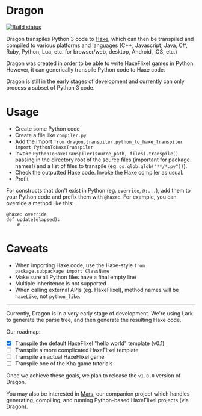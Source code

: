 # Dragon

[![Build status](https://travis-ci.org/nightblade9/dragon.svg?branch=master)](https://travis-ci.org/nightblade9/dragon/)

Dragon transpiles Python 3 code to [Haxe](http://haxe.org), which can then be transpiled and compiled to various platforms and languages (C++, Javascript, Java, C#, Ruby, Python, Lua, etc. for browser/web, desktop, Android, iOS, etc.)

Dragon was created in order to be able to write HaxeFlixel games in Python. However, it can generically transpile Python code to Haxe code.

Dragon is still in the early stages of development and currently can only process a subset of Python 3 code.

# Usage

- Create some Python code
- Create a file like `compiler.py`
- Add the import `from dragon.transpiler.python_to_haxe_transpiler import PythonToHaxeTranspiler`
- Invoke `PythonToHaxeTranspiler(source_path, files).transpile()` passing in the directory root of the source files (important for package names!) and a list of files to transpile (eg. `os.glob.glob("**/*.py"))`).
- Check the outputted Haxe code. Invoke the Haxe compiler as usual.
- Profit

For constructs that don't exist in Python (eg. `override`, `@:...`), add them to your Python code and prefix them with `@haxe:`. For example, you can override a method like this:

```
@haxe: override
def update(elapsed):
    # ...
```

# Caveats

- When importing Haxe code, use the Haxe-style `from package.subpackage import ClassName`
- Make sure all Python files have a final empty line
- Multiple inheritence is not supported
- When calling external APIs (eg. HaxeFlixel), method names will be `haxeLike`, not `python_like`.

----

Currently, Dragon is in a very early stage of development. We're using Lark to generate the parse tree, and then generate the resulting Haxe code. 

Our roadmap:

- [X] Transpile the default HaxeFlixel "hello world" template (v0.1)
- [ ] Transpile a more complicated HaxeFlixel template
- [ ] Transpile an actual HaxeFlixel game
- [ ] Transpile one of the Kha game tutorials
    
Once we achieve these goals, we plan to release the `v1.0.0` version of Dragon.

You may also be interested in [Mars](https://github.com/nightblade9/mars), our companion project which handles generating, compiling, and running Python-based HaxeFlixel projects (via Dragon).
